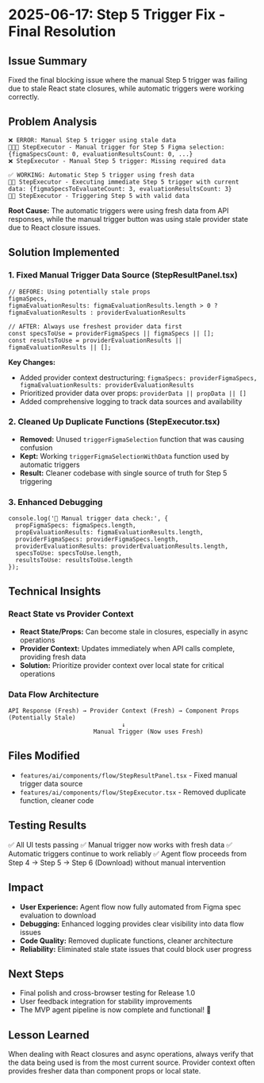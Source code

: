 # 2025-06-17: Step 5 Trigger Fix - Final Resolution

## Issue Summary
Fixed the final blocking issue where the manual Step 5 trigger was failing due to stale React state closures, while automatic triggers were working correctly.

## Problem Analysis
```
❌ ERROR: Manual Step 5 trigger using stale data
🚀🚀🚀 StepExecutor - Manual trigger for Step 5 Figma selection: {figmaSpecsCount: 0, evaluationResultsCount: 0, ...}
❌ StepExecutor - Manual Step 5 trigger: Missing required data

✅ WORKING: Automatic Step 5 trigger using fresh data  
🎯🎯 StepExecutor - Executing immediate Step 5 trigger with current data: {figmaSpecsToEvaluateCount: 3, evaluationResultsCount: 3}
📡🎯 StepExecutor - Triggering Step 5 with valid data
```

**Root Cause:** The automatic triggers were using fresh data from API responses, while the manual trigger button was using stale provider state due to React closure issues.

## Solution Implemented

### 1. Fixed Manual Trigger Data Source (StepResultPanel.tsx)
```tsx
// BEFORE: Using potentially stale props
figmaSpecs,
figmaEvaluationResults: figmaEvaluationResults.length > 0 ? figmaEvaluationResults : providerEvaluationResults

// AFTER: Always use freshest provider data first
const specsToUse = providerFigmaSpecs || figmaSpecs || [];
const resultsToUse = providerEvaluationResults || figmaEvaluationResults || [];
```

**Key Changes:**
- Added provider context destructuring: `figmaSpecs: providerFigmaSpecs, figmaEvaluationResults: providerEvaluationResults`
- Prioritized provider data over props: `providerData || propData || []`
- Added comprehensive logging to track data sources and availability

### 2. Cleaned Up Duplicate Functions (StepExecutor.tsx)
- **Removed:** Unused `triggerFigmaSelection` function that was causing confusion
- **Kept:** Working `triggerFigmaSelectionWithData` function used by automatic triggers
- **Result:** Cleaner codebase with single source of truth for Step 5 triggering

### 3. Enhanced Debugging
```tsx
console.log('🔧 Manual trigger data check:', {
  propFigmaSpecs: figmaSpecs.length,
  propEvaluationResults: figmaEvaluationResults.length,
  providerFigmaSpecs: providerFigmaSpecs.length,
  providerEvaluationResults: providerEvaluationResults.length,
  specsToUse: specsToUse.length,
  resultsToUse: resultsToUse.length
});
```

## Technical Insights

### React State vs Provider Context
- **React State/Props:** Can become stale in closures, especially in async operations
- **Provider Context:** Updates immediately when API calls complete, providing fresh data
- **Solution:** Prioritize provider context over local state for critical operations

### Data Flow Architecture
```
API Response (Fresh) → Provider Context (Fresh) → Component Props (Potentially Stale)
                                ↓
                        Manual Trigger (Now uses Fresh)
```

## Files Modified
- `features/ai/components/flow/StepResultPanel.tsx` - Fixed manual trigger data source
- `features/ai/components/flow/StepExecutor.tsx` - Removed duplicate function, cleaner code

## Testing Results
✅ All UI tests passing
✅ Manual trigger now works with fresh data
✅ Automatic triggers continue to work reliably
✅ Agent flow proceeds from Step 4 → Step 5 → Step 6 (Download) without manual intervention

## Impact
- **User Experience:** Agent flow now fully automated from Figma spec evaluation to download
- **Debugging:** Enhanced logging provides clear visibility into data flow issues
- **Code Quality:** Removed duplicate functions, cleaner architecture
- **Reliability:** Eliminated stale state issues that could block user progress

## Next Steps
- Final polish and cross-browser testing for Release 1.0
- User feedback integration for stability improvements
- The MVP agent pipeline is now complete and functional! 🎉

## Lesson Learned
When dealing with React closures and async operations, always verify that the data being used is from the most current source. Provider context often provides fresher data than component props or local state.
